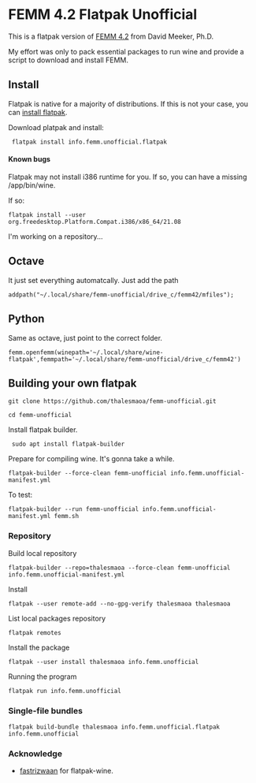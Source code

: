 # FEMM 4.2 Flatpak Unofficial

This is a flatpak version of [FEMM 4.2](https://www.femm.info) from David Meeker, Ph.D. 

My effort was only to pack essential packages to run wine and provide a script to download and install FEMM.

## Install

Flatpak is native for a majority of distributions. If this is not your case, you can [install flatpak](https://flatpak.org/setup/).

Download platpak and install:

``` flatpak install info.femm.unofficial.flatpak```

#### Known bugs

Flatpak may not install i386 runtime for you. If so, you can have a missing /app/bin/wine.

If so:

```flatpak install --user org.freedesktop.Platform.Compat.i386/x86_64/21.08```

I'm working on a repository...

## Octave

It just set everything automatcally. Just add the path

```addpath("~/.local/share/femm-unofficial/drive_c/femm42/mfiles");```

## Python

Same as octave, just point to the correct folder.

```femm.openfemm(winepath='~/.local/share/wine-flatpak',femmpath='~/.local/share/femm-unofficial/drive_c/femm42')```

## Building your own flatpak

```git clone https://github.com/thalesmaoa/femm-unofficial.git```

```cd femm-unofficial```

Install flatpak builder.

``` sudo apt install flatpak-builder```

Prepare for compiling wine. It's gonna take a while.

```flatpak-builder --force-clean femm-unofficial info.femm.unofficial-manifest.yml```

To test:

```flatpak-builder --run femm-unofficial info.femm.unofficial-manifest.yml femm.sh```

### Repository

Build local repository

```flatpak-builder --repo=thalesmaoa --force-clean femm-unofficial info.femm.unofficial-manifest.yml```

Install

```flatpak --user remote-add --no-gpg-verify thalesmaoa thalesmaoa```

List local packages repository

```flatpak remotes```

Install the package

```flatpak --user install thalesmaoa info.femm.unofficial```

Running the program

```flatpak run info.femm.unofficial```

### Single-file bundles

```flatpak build-bundle thalesmaoa info.femm.unofficial.flatpak info.femm.unofficial```

### Acknowledge

 - [fastrizwaan](https://github.com/fastrizwaan) for flatpak-wine.
